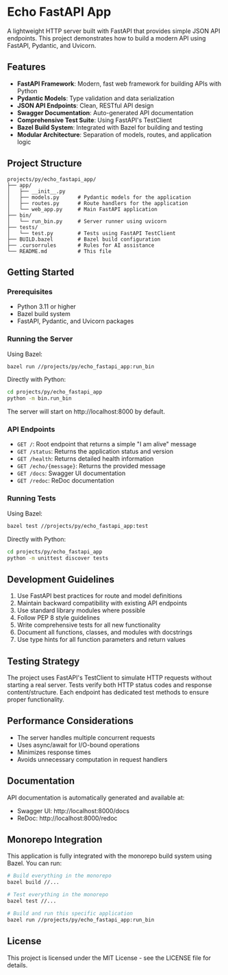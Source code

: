# Echo FastAPI App

A lightweight HTTP server built with FastAPI that provides simple JSON API endpoints. This project demonstrates how to build a modern API using FastAPI, Pydantic, and Uvicorn.

## Features

- **FastAPI Framework**: Modern, fast web framework for building APIs with Python
- **Pydantic Models**: Type validation and data serialization
- **JSON API Endpoints**: Clean, RESTful API design
- **Swagger Documentation**: Auto-generated API documentation
- **Comprehensive Test Suite**: Using FastAPI's TestClient
- **Bazel Build System**: Integrated with Bazel for building and testing
- **Modular Architecture**: Separation of models, routes, and application logic

## Project Structure

```
projects/py/echo_fastapi_app/
├── app/
│   ├── __init__.py
│   ├── models.py      # Pydantic models for the application
│   ├── routes.py      # Route handlers for the application
│   └── web_app.py     # Main FastAPI application
├── bin/
│   └── run_bin.py     # Server runner using uvicorn
├── tests/
│   └── test.py        # Tests using FastAPI TestClient
├── BUILD.bazel        # Bazel build configuration
├── .cursorrules       # Rules for AI assistance
└── README.md          # This file
```

## Getting Started

### Prerequisites

- Python 3.11 or higher
- Bazel build system
- FastAPI, Pydantic, and Uvicorn packages

### Running the Server

Using Bazel:

```bash
bazel run //projects/py/echo_fastapi_app:run_bin
```

Directly with Python:

```bash
cd projects/py/echo_fastapi_app
python -m bin.run_bin
```

The server will start on http://localhost:8000 by default.

### API Endpoints

- `GET /`: Root endpoint that returns a simple "I am alive" message
- `GET /status`: Returns the application status and version
- `GET /health`: Returns detailed health information
- `GET /echo/{message}`: Returns the provided message
- `GET /docs`: Swagger UI documentation
- `GET /redoc`: ReDoc documentation

### Running Tests

Using Bazel:

```bash
bazel test //projects/py/echo_fastapi_app:test
```

Directly with Python:

```bash
cd projects/py/echo_fastapi_app
python -m unittest discover tests
```

## Development Guidelines

1. Use FastAPI best practices for route and model definitions
2. Maintain backward compatibility with existing API endpoints
3. Use standard library modules where possible
4. Follow PEP 8 style guidelines
5. Write comprehensive tests for all new functionality
6. Document all functions, classes, and modules with docstrings
7. Use type hints for all function parameters and return values

## Testing Strategy

The project uses FastAPI's TestClient to simulate HTTP requests without starting a real server. Tests verify both HTTP status codes and response content/structure. Each endpoint has dedicated test methods to ensure proper functionality.

## Performance Considerations

- The server handles multiple concurrent requests
- Uses async/await for I/O-bound operations
- Minimizes response times
- Avoids unnecessary computation in request handlers

## Documentation

API documentation is automatically generated and available at:
- Swagger UI: http://localhost:8000/docs
- ReDoc: http://localhost:8000/redoc

## Monorepo Integration

This application is fully integrated with the monorepo build system using Bazel. You can run:

```bash
# Build everything in the monorepo
bazel build //...

# Test everything in the monorepo
bazel test //...

# Build and run this specific application
bazel run //projects/py/echo_fastapi_app:run_bin
```

## License

This project is licensed under the MIT License - see the LICENSE file for details.
